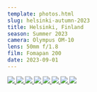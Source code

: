 ```yaml
---
template: photos.html
slug: helsinki-autumn-2023
title: Helsinki, Finland
season: Summer 2023
camera: Olympus OM-10
lens: 50mm f/1.8
film: Fomapan 200
date: 2023-09-01
---
```


<div class="image-grid">
  <a href="https://cdn.icyphox.sh/film/2023/autumn/helsinki/001936000006.jpg">
    <img src="https://cdn.icyphox.sh/fit?url=http://files.garage.koti.lan/film/2023/autumn/helsinki/001936000006.jpg&width=1000&height=1000" />
  </a>
  <a href="https://cdn.icyphox.sh/film/2023/autumn/helsinki/001936000008.jpg">
    <img src="https://cdn.icyphox.sh/fit?url=http://files.garage.koti.lan/film/2023/autumn/helsinki/001936000008.jpg&width=1000&height=1000" />
  </a>
  <a href="https://cdn.icyphox.sh/film/2023/autumn/helsinki/001936000009.jpg">
    <img src="https://cdn.icyphox.sh/fit?url=http://files.garage.koti.lan/film/2023/autumn/helsinki/001936000009.jpg&width=1000&height=1000" />
  </a>
  <a href="https://cdn.icyphox.sh/film/2023/autumn/helsinki/001936000011.jpg">
    <img src="https://cdn.icyphox.sh/fit?url=http://files.garage.koti.lan/film/2023/autumn/helsinki/001936000011.jpg&width=1000&height=1000" />
  </a>
  <a href="https://cdn.icyphox.sh/film/2023/autumn/helsinki/001936000012.jpg">
    <img src="https://cdn.icyphox.sh/fit?url=http://files.garage.koti.lan/film/2023/autumn/helsinki/001936000012.jpg&width=1000&height=1000" />
  </a>
  <a href="https://cdn.icyphox.sh/film/2023/autumn/helsinki/001936000013.jpg">
    <img src="https://cdn.icyphox.sh/fit?url=http://files.garage.koti.lan/film/2023/autumn/helsinki/001936000013.jpg&width=1000&height=1000" />
  </a>
  <a href="https://cdn.icyphox.sh/film/2023/autumn/helsinki/001936000017.jpg">
    <img src="https://cdn.icyphox.sh/fit?url=http://files.garage.koti.lan/film/2023/autumn/helsinki/001936000017.jpg&width=1000&height=1000" />
  </a>
  <a href="https://cdn.icyphox.sh/film/2023/autumn/helsinki/001936000020.jpg">
    <img src="https://cdn.icyphox.sh/fit?url=http://files.garage.koti.lan/film/2023/autumn/helsinki/001936000020.jpg&width=1000&height=1000" />
  </a>
</div>
